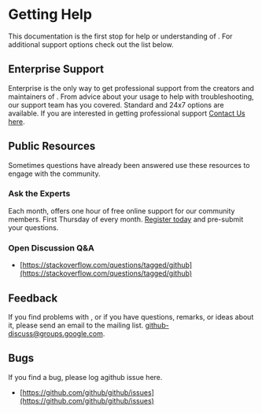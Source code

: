 # Getting Help

This documentation is the first stop for help or understanding of . For additional support options check out the list below.

## Enterprise Support

 Enterprise is the only way to get professional support from the creators and maintainers of . From advice about your usage to help with troubleshooting, our support team has you covered. Standard and 24x7 options are available. If you are interested in getting professional support [Contact Us here](https://www.github.com/contact).

## Public Resources

Sometimes questions have already been answered use these resources to engage with the community.

### Ask the Experts

Each month, offers one hour of free online support for our community members. First Thursday of every month. [Register today](https://www.github.com/en-us/askthegithubexpert) and pre-submit your questions.

### Open Discussion Q&A

- [https://stackoverflow.com/questions/tagged/github](https://stackoverflow.com/questions/tagged/github)

## Feedback

If you find problems with , or if you have questions, remarks, or
ideas about it, please send an email to the mailing list.
[github-discuss@groups.google.com](mailto:github-discuss@groups.google.com).

## Bugs

If you find a bug, please log agithub issue here.

- [https://github.com/github/github/issues](https://github.com/github/github/issues)
